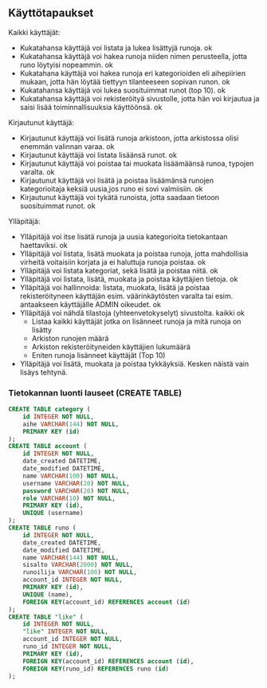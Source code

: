 ## Käyttötapaukset

Kaikki käyttäjät:

- Kukatahansa käyttäjä voi  listata ja lukea lisättyjä runoja. ok
- Kukatahansa käyttäjä voi hakea runoja niiden nimen perusteella, jotta runo löytyisi nopeammin. ok
- Kukatahana käyttäjä voi hakea runoja eri kategorioiden eli aihepiirien mukaan, jotta hän löytää tiettyyn tilanteeseen sopivan runon. ok
- Kukatahansa käyttäjä voi lukea suosituimmat runot (top 10). ok
- Kukatahansa käyttäjä voi rekisteröityä sivustolle, jotta hän voi kirjautua  ja  saisi lisää toiminnallisuuksia käyttöönsä. ok

Kirjautunut käyttäjä:

- Kirjautunut käyttäjä voi lisätä runoja arkistoon, jotta arkistossa olisi enemmän valinnan varaa. ok
- Kirjautunut käyttäjä voi listata lisäänsä runot. ok
- Kirjautunut käyttäjä voi poistaa tai muokata lisäämäänsä runoa, typojen varalta. ok
- Kirjautunut käyttäjä voi lisätä ja poistaa lisäämänsä runojen kategorioitaja keksiä uusia,jos runo ei sovi valmiisiin. ok
- Kirjautunut käyttäjä voi tykätä runoista, jotta saadaan tietoon suosituimmat runot. ok


Ylläpitäjä:

- Ylläpitäjä voi itse lisätä runoja ja uusia kategorioita tietokantaan haettaviksi. ok
- Ylläpitäjä voi listata, lisätä muokata ja poistaa runoja, jotta mahdollisia virheitä voitaisiin korjata ja ei haluttuja runoja poistaa. ok
- Ylläpitäjä voi listata kategoriat, sekä lisätä ja poistaa niitä. ok
- Ylläpitäjä voi listata, lisätä, muokata ja poistaa käyttäjien tietoja. ok
- Ylläpitäjä voi hallinnoida: listata, muokata, lisätä ja poistaa rekisteröityneen käyttäjän esim. väärinkäytösten varalta tai esim. antaakseen käyttäjälle ADMIN oikeudet. ok
- Ylläpitäjä voi nähdä tilastoja (yhteenvetokyselyt) sivustolta. kaikki ok
	- Listaa kaikki käyttäjät jotka on lisänneet runoja ja mitä runoja on lisätty
	- Arkiston runojen määrä 
	- Arkiston rekisteröityneiden käyttäjien lukumäärä
	- Eniten runoja lisänneet käyttäjät (Top 10) 
- Ylläpitäjä voi lisätä, muokata ja poistaa tykkäyksiä. Kesken näistä vain lisäys tehtynä.

### Tietokannan luonti lauseet (CREATE TABLE)

```sql
CREATE TABLE category (
	id INTEGER NOT NULL, 
	aihe VARCHAR(144) NOT NULL, 
	PRIMARY KEY (id)
);
CREATE TABLE account (
	id INTEGER NOT NULL, 
	date_created DATETIME, 
	date_modified DATETIME, 
	name VARCHAR(100) NOT NULL, 
	username VARCHAR(20) NOT NULL, 
	password VARCHAR(20) NOT NULL, 
	role VARCHAR(10) NOT NULL, 
	PRIMARY KEY (id), 
	UNIQUE (username)
);
CREATE TABLE runo (
	id INTEGER NOT NULL, 
	date_created DATETIME, 
	date_modified DATETIME, 
	name VARCHAR(144) NOT NULL, 
	sisalto VARCHAR(2000) NOT NULL, 
	runoilija VARCHAR(100) NOT NULL, 
	account_id INTEGER NOT NULL, 
	PRIMARY KEY (id), 
	UNIQUE (name), 
	FOREIGN KEY(account_id) REFERENCES account (id)
);
CREATE TABLE "like" (
	id INTEGER NOT NULL, 
	"like" INTEGER NOT NULL, 
	account_id INTEGER NOT NULL, 
	runo_id INTEGER NOT NULL, 
	PRIMARY KEY (id), 
	FOREIGN KEY(account_id) REFERENCES account (id), 
	FOREIGN KEY(runo_id) REFERENCES runo (id)
);

```
